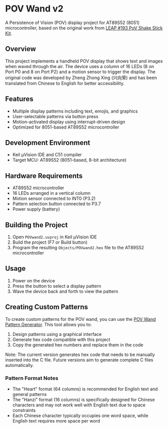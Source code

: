 # POV Wand v2

A Persistence of Vision (POV) display project for AT89S52 (8051) microcontroller, based on the original work from [LEAP #193 PoV Shake Stick Kit](https://leap.tardate.com/8051/povshakestickkit/).

## Overview

This project implements a handheld POV display that shows text and images when waved through the air. The device uses a column of 16 LEDs (8 on Port P0 and 8 on Port P2) and a motion sensor to trigger the display. The original code was developed by Zheng Zhong Xing (兴向荣) and has been translated from Chinese to English for better accessibility.

## Features

- Multiple display patterns including text, emojis, and graphics
- User-selectable patterns via button press
- Motion-activated display using interrupt-driven design
- Optimized for 8051-based AT89S52 microcontroller

## Development Environment

- Keil µVision IDE and C51 compiler
- Target MCU: AT89S52 (8051-based, 8-bit architecture)

## Hardware Requirements

- AT89S52 microcontroller
- 16 LEDs arranged in a vertical column
- Motion sensor connected to INT0 (P3.2)
- Pattern selection button connected to P3.7
- Power supply (battery)

## Building the Project

1. Open `POVwand2.uvproj` in Keil µVision IDE
2. Build the project (F7 or Build button)
3. Program the resulting `Objects/POVwand2.hex` file to the AT89S52 microcontroller

## Usage

1. Power on the device
2. Press the button to select a display pattern
3. Wave the device back and forth to view the pattern

## Creating Custom Patterns

To create custom patterns for the POV wand, you can use the [POV Wand Pattern Generator](https://github.com/ahoskam/POV_wand_gen). This tool allows you to:

1. Design patterns using a graphical interface
2. Generate hex code compatible with this project
3. Copy the generated hex numbers and replace them in the code

Note: The current version generates hex code that needs to be manually inserted into the C file. Future versions aim to generate complete C files automatically.

### Pattern Format Notes

- The "Heart" format (64 columns) is recommended for English text and general patterns
- The "Hanzi" format (16 columns) is specifically designed for Chinese characters and may not work well with English text due to space constraints
- Each Chinese character typically occupies one word space, while English text requires more space per word